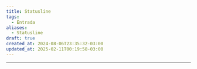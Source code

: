 ```yaml
---
title: Statusline
tags:
  - Entrada
aliases:
  - Statusline
draft: true
created_at: 2024-08-06T23:35:32-03:00
updated_at: 2025-02-11T00:19:58-03:00
---
```



---

